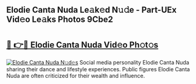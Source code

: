 ## Elodie Canta Nuda Le𝚊k𝚎d N𝚞𝚍e - Part-UEx Vid𝚎o Le𝚊ks Photos 9Cbe2

# <h2><a href="http://fbf9moq.evod.top/?m=Elodie+Canta+Nuda">🔗 👉🔴 Elodie Canta Nuda Vid𝚎o Ph𝚘t𝚘s</a></h2>

[![Elodie Canta Nuda N𝚞d𝚎s](https://i.imgur.com/8V9OHl7.gif)](http://fbf9moq.evod.top/?m=Elodie+Canta+Nuda)
Social media personality Elodie Canta Nuda sharing their dance and lifestyle experiences. Public figures Elodie Canta Nuda are often criticized for their wealth and influence. 
